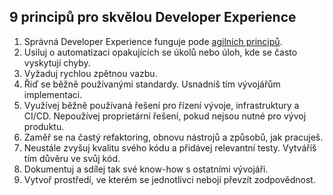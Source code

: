## 9 principů pro skvělou Developer Experience

1. Správná Developer Experience funguje pode
   [agilních principů](https://agilemanifesto.org/).
2. Usiluj o automatizaci opakujících se úkolů nebo úloh, kde se často vyskytují
   chyby.
3. Vyžaduj rychlou zpětnou vazbu.
4. Řiď se běžně používanými standardy. Usnadníš tím vývojářům implementaci.
5. Využívej běžně používaná řešení pro řízení vývoje, infrastruktury a CI/CD.
   Nepoužívej proprietární řešení, pokud nejsou nutné pro vývoj produktu.
6. Zaměř se na častý refaktoring, obnovu nástrojů a způsobů, jak pracuješ.
7. Neustále zvyšuj kvalitu svého kódu a přidávej relevantní testy. Vytváříš tím důvěru ve svůj kód.
8. Dokumentuj a sdílej tak své know-how s ostatními vývojáři.
9. Vytvoř prostředí, ve kterém se jednotlivci nebojí převzít zodpovědnost.
